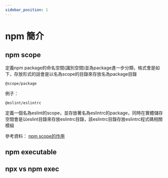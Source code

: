 ```yaml
---
sidebar_position: 1
---
```


# npm 簡介


## npm scope 
定義npm package的命名空間(識別空間)並為package進一步分類，格式會是如下，存放形式的話會是以名為scope的目錄來存放名為package目錄

```
@scope/package 
```

例子：
```
@eslint/eslintrc
```

定義一個名為eslint的scope，並存放著名為eslintrc的package，同時在實體儲存空間會是以eslint目錄來存放eslintrc目錄，該eslintrc目錄存放eslintrc程式碼相關模組

參考資料：
[npm scope的作用](https://blog.csdn.net/hbiao68/article/details/104177047)


## npm executable


## npx vs npm exec


